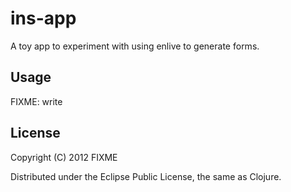 # ins-app

A toy app to experiment with using enlive to generate forms.

## Usage

FIXME: write

## License

Copyright (C) 2012 FIXME

Distributed under the Eclipse Public License, the same as Clojure.
